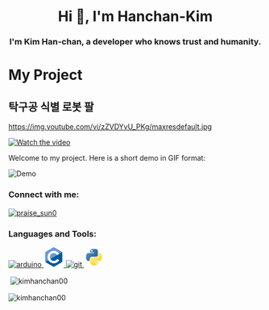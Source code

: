 <h1 align="center">Hi 👋, I'm Hanchan-Kim</h1>
<h3 align="center">I'm Kim Han-chan, a developer who knows trust and humanity.</h3>

# My Project

## 탁구공 식별 로봇 팔

https://img.youtube.com/vi/zZVDYvU_PKg/maxresdefault.jpg

[![Watch the video](https://img.youtube.com/vi/zZVDYvU_PKg/maxresdefault.jpg)](https://www.youtube.com/watch?v=zZVDYvU_PKg)



Welcome to my project. Here is a short demo in GIF format:

![Demo](assets/demo.gif)


<h3 align="left">Connect with me:</h3>
<p align="left">
<a href="https://instagram.com/praise_sun0" target="blank"><img align="center" src="https://raw.githubusercontent.com/rahuldkjain/github-profile-readme-generator/master/src/images/icons/Social/instagram.svg" alt="praise_sun0" height="30" width="40" /></a>
</p>

<h3 align="left">Languages and Tools:</h3>
<p align="left"> <a href="https://www.arduino.cc/" target="_blank" rel="noreferrer"> <img src="https://cdn.worldvectorlogo.com/logos/arduino-1.svg" alt="arduino" width="40" height="40"/> </a> <a href="https://www.cprogramming.com/" target="_blank" rel="noreferrer"> <img src="https://raw.githubusercontent.com/devicons/devicon/master/icons/c/c-original.svg" alt="c" width="40" height="40"/> </a> <a href="https://git-scm.com/" target="_blank" rel="noreferrer"> <img src="https://www.vectorlogo.zone/logos/git-scm/git-scm-icon.svg" alt="git" width="40" height="40"/> </a> <a href="https://www.python.org" target="_blank" rel="noreferrer"> <img src="https://raw.githubusercontent.com/devicons/devicon/master/icons/python/python-original.svg" alt="python" width="40" height="40"/> </a> </p>

<p>&nbsp;<img align="center" src="https://github-readme-stats.vercel.app/api?username=kimhanchan00&show_icons=true&locale=en" alt="kimhanchan00" /></p>

<p><img align="center" src="https://github-readme-streak-stats.herokuapp.com/?user=kimhanchan00&" alt="kimhanchan00" /></p>
